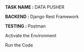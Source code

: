 **TASK NAME :** DATA PUSHER

**BACKEND :** Django Rest Framework

**TESTING :** Postman

Activate the Environment

Run the Code
